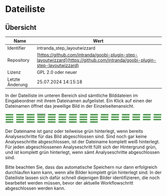 # Dateiliste

## Übersicht

Name                     | Wert
-------------------------|-----------
Identifier               | intranda_step_layoutwizzard
Repository               | [https://github.com/intranda/goobi-plugin-step-layoutwizzard](https://github.com/intranda/goobi-plugin-step-layoutwizzard)
Lizenz              | GPL 2.0 oder neuer 
Letzte Änderung    | 25.07.2024 14:15:18


In der Dateiliste im unteren Bereich sind sämtliche Bilddateien im Eingabeordner mit ihrem Dateinamen aufgelistet. Ein Klick auf einen der Dateinamen öffnet das jeweilige Bild in der Einzelseitenansicht.

![Dateiliste aller zugehörigen Bilder eines Goobi-Vorgangs](images/goobi-plugin-step-layoutwizzard_screen_54.png)

Der Dateiname ist ganz oder teilweise grün hinterlegt, wenn bereits Analyseschritte für das Bild abgeschlossen sind. Sind noch gar keine Analyseschritte abgeschlossen, ist der Dateiname komplett weiß hinterlegt. Für jeden abgeschlossenen Analyseschritt füllt sich der Hintergrund grün, und ist komplett grün hinterlegt, wenn sämt Analyseschritte abgeschlossen sind.

Bitte beachten Sie, dass das automatische Speichern nur dann erfolgreich durchlaufen kann kann, wenn alle Bilder komplett grün hinterlegt sind. In der Dateiliste lassen sich dafür schnell diejenigen Bilder identifizieren, die noch bearbeitet werden müssen, bevor der aktuelle Workflowschritt abgeschlossen werden kann.